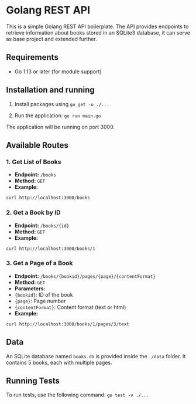 # Golang REST API

This is a simple Golang REST API boilerplate. The API provides endpoints to retrieve information about books stored in an SQLite3 database, it can serve as base project and extended further.

## Requirements
- Go 1.13 or later (for module support)

## Installation and running
1. Install packages using `go get -u ./...`

2. Run the application:
 ```go run main.go```

The application will be running on port 3000.

## Available Routes

### 1. Get List of Books
- **Endpoint:** `/books`
- **Method:** `GET`
- **Example:**

```curl http://localhost:3000/books```

### 2. Get a Book by ID
- **Endpoint:** `/books/{id}`
- **Method:** `GET`
- **Example:**

```curl http://localhost:3000/books/1```
### 3. Get a Page of a Book
- **Endpoint:** `/books/{bookid}/pages/{page}/{contentFormat}`
- **Method:** `GET`
- **Parameters:**
- `{bookid}`: ID of the book
- `{page}`: Page number
- `{contentFormat}`: Content format (text or html)
- **Example:**

```curl http://localhost:3000/books/1/pages/3/text```


## Data
An SQLite database named `books.db` is provided inside the `./data` folder. It contains 5 books, each with multiple pages.

## Running Tests
To run tests, use the following command:
```go test -v ./...```